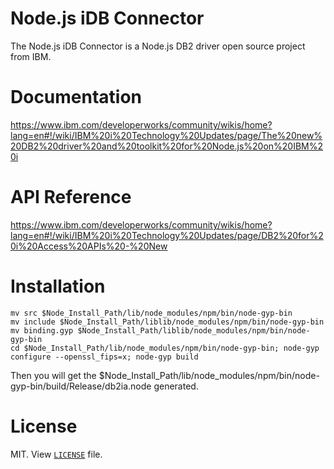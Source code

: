 # Node.js iDB Connector
The Node.js iDB Connector is a Node.js DB2 driver open source project from IBM. 

# Documentation
https://www.ibm.com/developerworks/community/wikis/home?lang=en#!/wiki/IBM%20i%20Technology%20Updates/page/The%20new%20DB2%20driver%20and%20toolkit%20for%20Node.js%20on%20IBM%20i

# API Reference
https://www.ibm.com/developerworks/community/wikis/home?lang=en#!/wiki/IBM%20i%20Technology%20Updates/page/DB2%20for%20i%20Access%20APIs%20-%20New

# Installation
	mv src $Node_Install_Path/lib/node_modules/npm/bin/node-gyp-bin
	mv include $Node_Install_Path/liblib/node_modules/npm/bin/node-gyp-bin
	mv binding.gyp $Node_Install_Path/liblib/node_modules/npm/bin/node-gyp-bin
	cd $Node_Install_Path/lib/node_modules/npm/bin/node-gyp-bin; node-gyp configure --openssl_fips=x; node-gyp build
  Then you will get the $Node_Install_Path/lib/node_modules/npm/bin/node-gyp-bin/build/Release/db2ia.node generated.

# License
MIT.  View [`LICENSE`](https://bitbucket.org/litmis/nodejs-idb-connector/src/master/LICENSE) file.